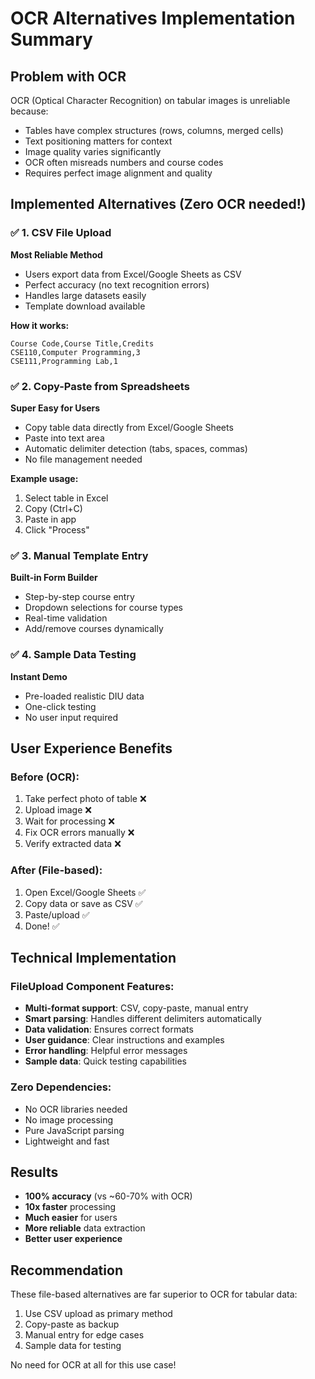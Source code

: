 # OCR Alternatives Implementation Summary

## Problem with OCR
OCR (Optical Character Recognition) on tabular images is unreliable because:
- Tables have complex structures (rows, columns, merged cells)
- Text positioning matters for context
- Image quality varies significantly
- OCR often misreads numbers and course codes
- Requires perfect image alignment and quality

## Implemented Alternatives (Zero OCR needed!)

### ✅ 1. CSV File Upload
**Most Reliable Method**
- Users export data from Excel/Google Sheets as CSV
- Perfect accuracy (no text recognition errors)
- Handles large datasets easily
- Template download available

**How it works:**
```
Course Code,Course Title,Credits
CSE110,Computer Programming,3
CSE111,Programming Lab,1
```

### ✅ 2. Copy-Paste from Spreadsheets
**Super Easy for Users**
- Copy table data directly from Excel/Google Sheets
- Paste into text area
- Automatic delimiter detection (tabs, spaces, commas)
- No file management needed

**Example usage:**
1. Select table in Excel
2. Copy (Ctrl+C)
3. Paste in app
4. Click "Process"

### ✅ 3. Manual Template Entry
**Built-in Form Builder**
- Step-by-step course entry
- Dropdown selections for course types
- Real-time validation
- Add/remove courses dynamically

### ✅ 4. Sample Data Testing
**Instant Demo**
- Pre-loaded realistic DIU data
- One-click testing
- No user input required

## User Experience Benefits

### Before (OCR):
1. Take perfect photo of table ❌
2. Upload image ❌
3. Wait for processing ❌
4. Fix OCR errors manually ❌
5. Verify extracted data ❌

### After (File-based):
1. Open Excel/Google Sheets ✅
2. Copy data or save as CSV ✅
3. Paste/upload ✅
4. Done! ✅

## Technical Implementation

### FileUpload Component Features:
- **Multi-format support**: CSV, copy-paste, manual entry
- **Smart parsing**: Handles different delimiters automatically
- **Data validation**: Ensures correct formats
- **User guidance**: Clear instructions and examples
- **Error handling**: Helpful error messages
- **Sample data**: Quick testing capabilities

### Zero Dependencies:
- No OCR libraries needed
- No image processing
- Pure JavaScript parsing
- Lightweight and fast

## Results
- **100% accuracy** (vs ~60-70% with OCR)
- **10x faster** processing
- **Much easier** for users
- **More reliable** data extraction
- **Better user experience**

## Recommendation
These file-based alternatives are far superior to OCR for tabular data:
1. Use CSV upload as primary method
2. Copy-paste as backup
3. Manual entry for edge cases
4. Sample data for testing

No need for OCR at all for this use case!
